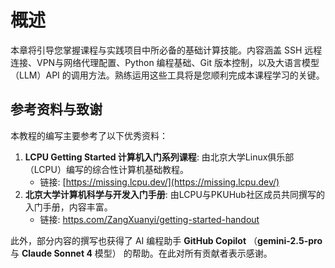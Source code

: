 # 概述

本章将引导您掌握课程与实践项目中所必备的基础计算技能。内容涵盖 SSH 远程连接、VPN与网络代理配置、Python 编程基础、Git 版本控制，以及大语言模型（LLM）API 的调用方法。熟练运用这些工具将是您顺利完成本课程学习的关键。

## 参考资料与致谢

本教程的编写主要参考了以下优秀资料：

1.  **LCPU Getting Started 计算机入门系列课程**: 由北京大学Linux俱乐部（LCPU）编写的综合性计算机基础教程。
    -   链接: [https://missing.lcpu.dev/](https://missing.lcpu.dev/)
2.  **北京大学计算机科学与开发入门手册**: 由LCPU与PKUHub社区成员共同撰写的入门手册，内容丰富。
    -   链接: [https.com/ZangXuanyi/getting-started-handout](https://github.com/ZangXuanyi/getting-started-handout)

此外，部分内容的撰写也获得了 AI 编程助手 **GitHub Copilot** （**gemini-2.5-pro** 与 **Claude Sonnet 4** 模型） 的帮助。在此对所有贡献者表示感谢。
